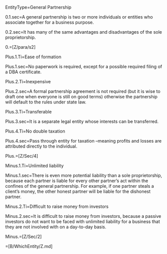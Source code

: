 EntityType=General Partnership

0.1.sec=A general partnership is two or more individuals or entities who associate together for a business purpose.

0.2.sec=It has many of the same advantages and disadvantages of the sole proprietorship.

0.=[Z/para/s2]

Plus.1.Ti=Ease of formation

Plus.1.sec=No paperwork is required, except for a possible required filing of a DBA certificate.

Plus.2.Ti=Inexpensive

Plus.2.sec=A formal partnership agreement is not required (but it is wise to draft one when everyone is still on good terms) otherwise the partnership will default to the rules under state law.

Plus.3.Ti=Transferable

Plus.3.sec=It is a separate legal entity whose interests can be transferred.

Plus.4.Ti=No double taxation

Plus.4.sec=Pass through entity for taxation –meaning profits and losses are attributed directly to the individual.

Plus.=[Z/Sec/4]

Minus.1.Ti=Unlimited liability

Minus.1.sec=There is even more potential liability than a sole proprietorship, because each partner is liable for every other partner’s act within the confines of the general partnership.  For example, if one partner steals a client’s money, the other honest partner will be liable for the dishonest partner.

Minus.2.Ti=Difficult to raise money from investors

Minus.2.sec=It is difficult to raise money from investors, because a passive investors do not want to be faced with unlimited liability for a business that they are not involved with on a day-to-day basis.

Minus.=[Z/Sec/2]

=[B/WhichEntity/Z.md]